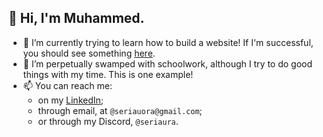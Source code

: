 ## 👋 Hi, I'm Muhammed.
- 🌱 I’m currently trying to learn how to build a website! If I'm successful, you should see something [here](http://muhammedtariq.com/).
- 🔭 I’m perpetually swamped with schoolwork, although I try to do good things with my time. This is one example!
- 📫 You can reach me:
  - on my [LinkedIn](https://www.linkedin.com/in/muhammed5371/);
  - through email, at `@seriauora@gmail.com`;
  - or through my Discord, `@seriaura`.

<!--
**Muhammed-Tariq/Muhammed-Tariq** is a ✨ _special_ ✨ repository because its `README.md` (this file) appears on your GitHub profile.

Here are some ideas to get you started:

- 🔭 I’m currently working on ...
- 🌱 I’m currently learning ...
- 👯 I’m looking to collaborate on ...
- 🤔 I’m looking for help with ...
- 💬 Ask me about ...
- 📫 How to reach me: ...
- 😄 Pronouns: ...
- ⚡ Fun fact: ...
-->
